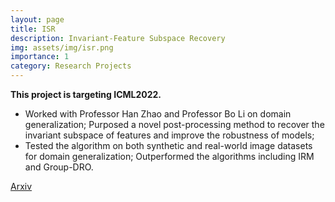 ```yaml
---
layout: page
title: ISR
description: Invariant-Feature Subspace Recovery
img: assets/img/isr.png
importance: 1
category: Research Projects
---
```


**This project is targeting ICML2022.**

- Worked with Professor Han Zhao and Professor Bo Li on domain generalization; Purposed a novel post-processing method to recover the invariant subspace of features and improve the robustness of models;
- Tested the algorithm on both synthetic and real-world image datasets for domain generalization; Outperformed the algorithms including IRM and Group-DRO.

[Arxiv](https://arxiv.org/pdf/2201.12919.pdf)